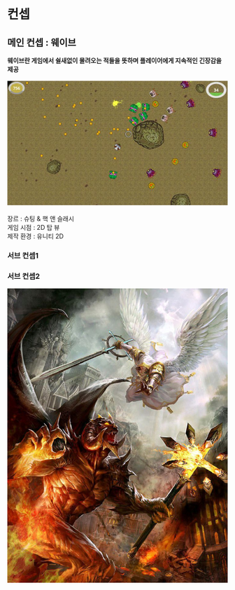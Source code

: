 # 컨셉
## 메인 컨셉 : 웨이브
**웨이브란 게임에서 쉴새없이 몰려오는 적들을 뜻하며 플레이어에게 지속적인 긴장감을 제공**<br/>
<br/>
<img src="./img/topview.jpg"><br/>
<br/>
장르 : 슈팅 & 핵 앤 슬래시<br/>
게임 시점 :  2D 탑 뷰<br/>
제작 환경 : 유니티 2D <br/>
### 서브 컨셉1
### 서브 컨셉2
<img src="./img/angel.jpg">

